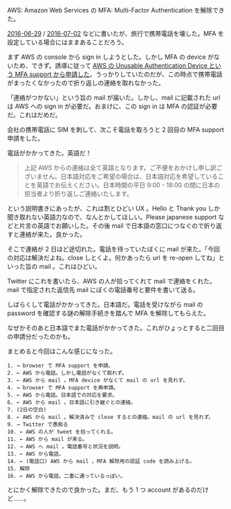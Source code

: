 AWS: Amazon Web Services の MFA: Multi-Factor Authentication を解除できた。

[2016-06-29][] / [2016-07-02][] などに書いたが、旅行で携帯電話を壊した。MFA を設定している場合にはままあることだろう。

まず AWS の console から sign in しようとした。しかし MFA の device がないため、できず。誘導に従って [AWS の Unusable Authentication Device という MFA support から申請した](https://aws.amazon.com/forms/aws-mfa-support)。うっかりしていたのだが、この時点で携帯電話がまったくなかったので折り返しの連絡を取れなかった。

「連絡がつかない」という旨の mail が届いた。しかし、mail に記載された url は AWS への sign in が必要だ。おまけに、この sign in は MFA の認証が必要だ。これはだめだ。

会社の携帯電話に SIM を刺して、次こそ電話を取ろうと 2 回目の MFA support 申請をした。

電話がかかってきた。英語だ！

> 上記 AWS からの連絡は全て英語となります。ご不便をおかけし申し訳ございません。日本語対応をご希望の場合は、日本語対応を希望していることを英語でお伝えください。日本時間の平日 9:00 - 18:00 の間に日本の担当者より折り返しご連絡いたします。

という説明書きにあったが、これは割とひどい UX 。Hello と Thank you しか聞き取れない英語力なので、なんとかしてほしい。Please japanese support などと片言の英語でお願いした。その後 mail で日本語の窓口につなぐので折り返すと連絡が来た。良かった。

そこで連絡が 2 日ほど途切れた。電話を待っていたぼくに mail が来た。「今回の対応は解決だよね。close しとくよ。何かあったら url を re-open してね」といった旨の mail 。これはひどい。

Twitter にこれを書いたら、AWS の人が拾ってくれて mail で連絡をくれた。mail で指定された返信先 mail にぼくの電話番号と要件を書いて送る。

しばらくして電話がかかってきた。日本語だ。電話を受けながら mail の password を確認する謎の解除手続きを踏んで MFA を解除してもらえた。

なぜかそのあと日本語でまた電話がかかってきた。これがひょっとすると二回目の申請分だったのかも。

まとめると今回はこんな感じになった。

```
1. → browser で MFA support を申請。
2. ← AWS から電話。しかし電話がなくて取れず。
3. ← AWS から mail 。MFA device がなくて mail の url を見れず。
4. → browser で MFA support を再申請。
5. ← AWS から電話。日本語での対応を要求。
6. ← AWS から mail 。日本語に引き継ぐとの連絡。
7. (2日の空白)
8. ← AWS から mail 。解決済みで close するとの連絡。mail の url を見れず。
9. → Twitter で愚痴る
10. ← AWS の人が tweet を拾ってくれる。
11. ← AWS から mail が来る。
12. → AWS へ mail 。電話番号と状況を説明。
13. ← AWS から電話。
14. ← (電話口) AWS から mail 。MFA 解除用の認証 code を読み上げる。
15. 解除
16. ← AWS から電話。二重に通っているっぽい。
```

とにかく解除できたので良かった。まだ、もう 1 つ account があるのだけど……。

[2016-06-29]: https://blog.bouzuya.net/2016/06/29/
[2016-07-02]: https://blog.bouzuya.net/2016/07/02/
